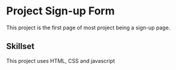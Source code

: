 # Project Sign-up Form

This project is the first page of most project being a sign-up page.

## Skillset 

This project uses HTML, CSS and javascript
